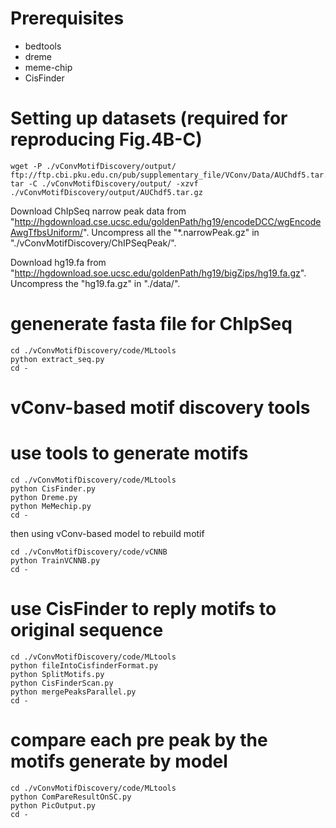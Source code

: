 # Prerequisites

- bedtools
- dreme
- meme-chip
- CisFinder

# Setting up datasets (required for reproducing Fig.4B-C)

```{bash}
wget -P ./vConvMotifDiscovery/output/ ftp://ftp.cbi.pku.edu.cn/pub/supplementary_file/VConv/Data/AUChdf5.tar.gz
tar -C ./vConvMotifDiscovery/output/ -xzvf ./vConvMotifDiscovery/output/AUChdf5.tar.gz
```


Download ChIpSeq narrow peak data from "http://hgdownload.cse.ucsc.edu/goldenPath/hg19/encodeDCC/wgEncodeAwgTfbsUniform/".
Uncompress all the "*.narrowPeak.gz" in "./vConvMotifDiscovery/ChIPSeqPeak/".

Download hg19.fa from "http://hgdownload.soe.ucsc.edu/goldenPath/hg19/bigZips/hg19.fa.gz".
Uncompress the "hg19.fa.gz" in "./data/".
# genenerate fasta file for ChIpSeq

```{bash}
cd ./vConvMotifDiscovery/code/MLtools
python extract_seq.py
cd -
```

# vConv-based motif discovery tools


# use tools to generate motifs

```{bash}
cd ./vConvMotifDiscovery/code/MLtools
python CisFinder.py
python Dreme.py
python MeMechip.py
cd -
```
then using vConv-based model to rebuild motif
```{bash}
cd ./vConvMotifDiscovery/code/vCNNB
python TrainVCNNB.py
cd -
```

# use CisFinder to reply motifs to original sequence

```{bash}
cd ./vConvMotifDiscovery/code/MLtools
python fileIntoCisfinderFormat.py
python SplitMotifs.py
python CisFinderScan.py
python mergePeaksParallel.py
cd -
```


# compare each pre peak by the motifs generate by model
```{bash}
cd ./vConvMotifDiscovery/code/MLtools
python ComPareResultOnSC.py
python PicOutput.py
cd -
```



